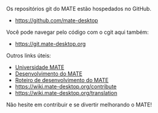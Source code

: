 <!--
.. link:
.. description:
.. tags: Desenvolvimento
.. date: 2011-12-05 12:00:30
.. title: Desenvolvimento
.. slug: development
-->

Os repositórios git do MATE estão hospedados no GitHub.

  * <https://github.com/mate-desktop>

Você pode navegar pelo código com o cgit aqui também:

* <https://git.mate-desktop.org>

 Outros links úteis:

  * [Universidade MATE](/blog/2013-03-12-mate-university/)
  * [Desenvolvimento do MATE](https://wiki.mate-desktop.org/dev-doc)
  * [Roteiro de desenvolvimento do MATE](https://wiki.mate-desktop.org/roadmap)
  * <https://wiki.mate-desktop.org/contribute>
  * <https://wiki.mate-desktop.org/translation>

Não hesite em contribuir e se divertir melhorando o MATE!
